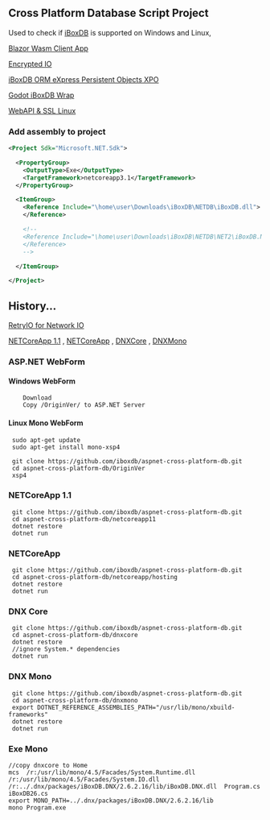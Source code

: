 ## Cross Platform Database Script Project

Used to check if [iBoxDB](http://www.iboxdb.com/) is supported on Windows and Linux,

[Blazor Wasm Client App](https://github.com/iboxdb/aspnet-cross-platform-db/blob/master/blazorwasm/IApp.cs)

[Encrypted IO](https://github.com/iboxdb/aspnet-cross-platform-db/blob/master/IO/EncryptDatabaseConfig.cs)

[iBoxDB ORM eXpress Persistent Objects XPO](https://sourceforge.net/p/datastorexpo/code/)

[Godot iBoxDB Wrap](https://github.com/iboxdb/aspnet-cross-platform-db/blob/master/Godot/iboxdb.cs)

[WebAPI & SSL Linux](https://github.com/iboxdb/aspnet-cross-platform-db/tree/master/webapi)


### Add assembly to project
```xml
<Project Sdk="Microsoft.NET.Sdk">

  <PropertyGroup>
    <OutputType>Exe</OutputType>
    <TargetFramework>netcoreapp3.1</TargetFramework>
  </PropertyGroup>

  <ItemGroup>
    <Reference Include="\home\user\Downloads\iBoxDB\NETDB\iBoxDB.dll">
    </Reference> 

    <!--  
    <Reference Include="\home\user\Downloads\iBoxDB\NETDB\NET2\iBoxDB.NET2.dll">
    </Reference> 
    -->

  </ItemGroup>

</Project>
```




## History...

 [RetryIO for Network IO](https://github.com/iboxdb/aspnet-cross-platform-db/blob/master/RetryIO/RetryStreamConfig.cs)

 [NETCoreApp 1.1](https://github.com/iboxdb/aspnet-cross-platform-db/tree/master/netcoreapp11) ,
 [NETCoreApp](https://github.com/iboxdb/aspnet-cross-platform-db/tree/master/netcoreapp/hosting) ,
 [DNXCore](https://github.com/iboxdb/aspnet-cross-platform-db/tree/master/dnxcore/project.json) ,
 [DNXMono](https://github.com/iboxdb/aspnet-cross-platform-db/tree/master/dnxmono/project.json)
 

### ASP.NET WebForm

#### Windows WebForm
```
    Download
    Copy /OriginVer/ to ASP.NET Server
```

#### Linux Mono WebForm

```
 sudo apt-get update
 sudo apt-get install mono-xsp4
 
 git clone https://github.com/iboxdb/aspnet-cross-platform-db.git 
 cd aspnet-cross-platform-db/OriginVer
 xsp4
```
 

### NETCoreApp 1.1

```
 git clone https://github.com/iboxdb/aspnet-cross-platform-db.git 
 cd aspnet-cross-platform-db/netcoreapp11
 dotnet restore 
 dotnet run
```

### NETCoreApp

```
 git clone https://github.com/iboxdb/aspnet-cross-platform-db.git 
 cd aspnet-cross-platform-db/netcoreapp/hosting
 dotnet restore 
 dotnet run
```

### DNX Core

```
 git clone https://github.com/iboxdb/aspnet-cross-platform-db.git 
 cd aspnet-cross-platform-db/dnxcore
 dotnet restore
 //ignore System.* dependencies
 dotnet run
```

### DNX Mono

```
 git clone https://github.com/iboxdb/aspnet-cross-platform-db.git 
 cd aspnet-cross-platform-db/dnxmono
 export DOTNET_REFERENCE_ASSEMBLIES_PATH="/usr/lib/mono/xbuild-frameworks"
 dotnet restore 
 dotnet run
```

### Exe Mono

```
//copy dnxcore to Home
mcs  /r:/usr/lib/mono/4.5/Facades/System.Runtime.dll /r:/usr/lib/mono/4.5/Facades/System.IO.dll /r:../.dnx/packages/iBoxDB.DNX/2.6.2.16/lib/iBoxDB.DNX.dll  Program.cs iBoxDB26.cs
export MONO_PATH=../.dnx/packages/iBoxDB.DNX/2.6.2.16/lib
mono Program.exe
```

  
